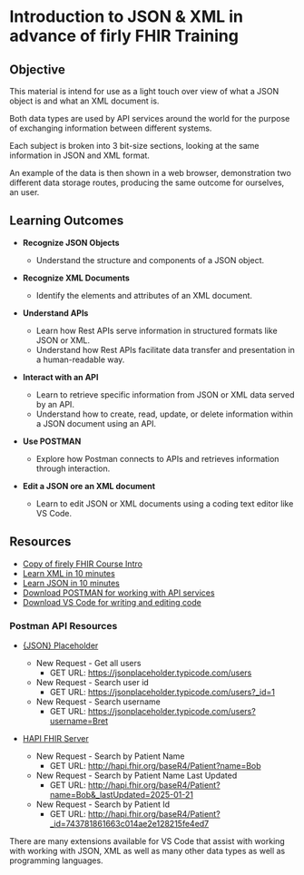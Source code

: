 # Introduction to JSON & XML in advance of firly FHIR Training

## Objective

This material is intend for use as a light touch over view of what a JSON object is and what an XML document is.

Both data types are used by API services around the world for the purpose of exchanging information between different systems.

Each subject is broken into 3 bit-size sections, looking at the same information in JSON and XML format.

An example of the data is then shown in a web browser, demonstration two different data storage routes, producing the same outcome for ourselves, an user.

## Learning Outcomes

- **Recognize JSON Objects**
  - Understand the structure and components of a JSON object.

- **Recognize XML Documents**
  - Identify the elements and attributes of an XML document.
  
- **Understand APIs**
  - Learn how Rest APIs serve information in structured formats like JSON or XML.
  - Understand how Rest APIs facilitate data transfer and presentation in a human-readable way.

- **Interact with an API**
  - Learn to retrieve specific information from JSON or XML data served by an API.
  - Understand how to create, read, update, or delete information within a JSON document using an API.

- **Use POSTMAN**
  - Explore how Postman connects to APIs and retrieves information through interaction.

- **Edit a JSON ore an XML document**
  - Learn to edit JSON or XML documents using a coding text editor like VS Code.

## Resources

- [Copy of firely FHIR Course Intro](https://app.mural.co/t/firely9202/m/firely9202/1714390227687/f7fda9422d30669a2dd251b53e68586f2281fec9)
- [Learn XML in 10 minutes](https://www.youtube.com/watch?v=1JblVElt5K0)
- [Learn JSON in 10 minutes](https://www.youtube.com/watch?v=iiADhChRriM)
- [Download POSTMAN for working with API services](https://www.postman.com/downloads/)
- [Download VS Code for writing and editing code](https://code.visualstudio.com/download)

### Postman API Resources

- [{JSON} Placeholder](https://jsonplaceholder.typicode.com/)
  - New Request - Get all users
    - GET URL: https://jsonplaceholder.typicode.com/users
  - New Request - Search user id
    - GET URL: https://jsonplaceholder.typicode.com/users?_id=1
  - New Request - Search username
    - GET URL: https://jsonplaceholder.typicode.com/users?username=Bret

- [HAPI FHIR Server](http://hapi.fhir.org/)
  - New Request - Search by Patient Name
    - GET URL: http://hapi.fhir.org/baseR4/Patient?name=Bob
  - New Request - Search by Patient Name Last Updated
    - GET URL: http://hapi.fhir.org/baseR4/Patient?name=Bob&_lastUpdated=2025-01-21
  - New Request - Search by Patient Id
    - GET URL: http://hapi.fhir.org/baseR4/Patient?_id=743781861663c014ae2e128215fe4ed7

There are many extensions available for VS Code that assist with working with working with JSON, XML as well as many other data types as well as programming languages.
